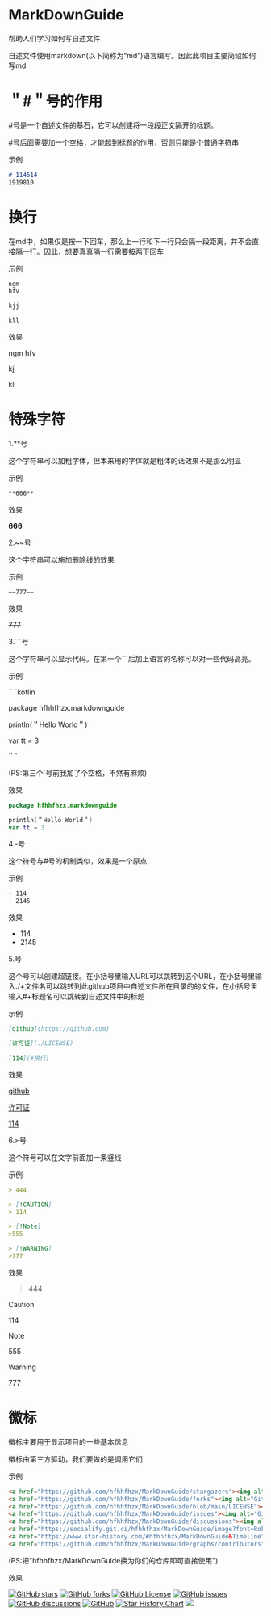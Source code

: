 # MarkDownGuide
帮助人们学习如何写自述文件

自述文件使用markdown(以下简称为“md”)语言编写。因此此项目主要简绍如何写md

# ＂#＂号的作用

#号是一个自述文件的基石，它可以创建将一段段正文隔开的标题。

#号后面需要加一个空格，才能起到标题的作用，否则只能是个普通字符串

示例
```markdown
# 114514
1919810
```


# 换行
在md中，如果仅是按一下回车，那么上一行和下一行只会隔一段距离，并不会直接隔一行。因此，想要真真隔一行需要按两下回车

示例
```markdown
ngm
hfv

kjj

kll
```
效果

ngm
hfv

kjj

kll

# 特殊字符

  1.**号
  
这个字符串可以加粗字体，但本来用的字体就是粗体的话效果不是那么明显

示例
```markdown
**666**
```
效果

**666**

  2.~~号

这个字符串可以施加删除线的效果

示例
```markdown
~~777~~
```
效果

~~777~~

 3.```号

这个字符串可以显示代码。在第一个```后加上语言的名称可以对一些代码高亮。

示例

`` `kotlin

package hfhhfhzx.markdownguide

println(＂Hello World＂)

var tt = 3

`` `

(PS:第三个`号前我加了个空格，不然有麻烦)

效果

```kotlin
package hfhhfhzx.markdownguide

println(＂Hello World＂)
var tt = 3
```

 4.-号

这个符号与#号的机制类似，效果是一个原点

示例
```markdown
- 114
- 2145
```

效果

- 114
- 2145

 5.[]()号

这个号可以创建超链接。在小括号里输入URL可以跳转到这个URL，在小括号里输入./+文件名可以跳转到此github项目中自述文件所在目录的的文件，在小括号里输入#+标题名可以跳转到自述文件中的标题

示例
```markdown
[github](https://github.com)

[许可证](./LICENSE)

[114](#换行)
```

效果

[github](https://github.com)

[许可证](./LICENSE)

[114](#换行)

 6.>号
 
这个符号可以在文字前面加一条竖线

示例
```markdown
> 444

> [!CAUTION]
> 114

> [!Note]
>555

> [!WARNING]
>777
```

效果

> 444

> [!CAUTION]
> 114

> [!Note]
>555

> [!WARNING]
>777

# 徽标
徽标主要用于显示项目的一些基本信息

徽标由第三方驱动，我们要做的是调用它们

示例
```markdown
<a href="https://github.com/hfhhfhzx/MarkDownGuide/stargazers"><img alt="GitHub stars" src="https://img.shields.io/github/stars/hfhhfhzx/MarkDownGuide?label=stars"></a>
<a href="https://github.com/hfhhfhzx/MarkDownGuide/forks"><img alt="GitHub forks" src="https://img.shields.io/github/forks/hfhhfhzx/MarkDownGuide"></a>
<a href="https://github.com/hfhhfhzx/MarkDownGuide/blob/main/LICENSE"><img alt="GitHub License" src="https://img.shields.io/github/license/hfhhfhzx/MarkDownGuide"></a>
<a href="https://github.com/hfhhfhzx/MarkDownGuide/issues"><img alt="GitHub issues" src="https://img.shields.io/github/issues/hfhhfhzx/MarkDownGuide"></a>
<a href="https://github.com/hfhhfhzx/MarkDownGuide/discussions"><img alt="GitHub discussions" src="https://img.shields.io/github/discussions/hfhhfhzx/MarkDownGuide"></a>
<a href="https://socialify.git.ci/hfhhfhzx/MarkDownGuide/image?font=Rokkitt&forks=1&issues=1&language=1&name=1&owner=1&pattern=Brick%20Wall&pulls=1&stargazers=1&theme=Auto"><img alt="GitHub" src="https://socialify.git.ci/hfhhfhzx/MarkDownGuide/image?font=Rokkitt&forks=1&issues=1&language=1&name=1&owner=1&pattern=Brick%20Wall&pulls=1&stargazers=1&theme=Auto"></a>
<a href="https://www.star-history.com/#hfhhfhzx/MarkDownGuide&Timeline"> <img alt="Star History Chart" src="https://api.star-history.com/svg?repos=hfhhfhzx/MarkDownGuide&type=Timeline"></a>
<a href="https://github.com/hfhhfhzx/MarkDownGuide/graphs/contributors"><img src="https://contrib.rocks/image?repo=hfhhfhzx/MarkDownGuide"></a>
```

(PS:把"hfhhfhzx/MarkDownGuide换为你们的仓库即可直接使用")

效果

<a href="https://github.com/hfhhfhzx/MarkDownGuide/stargazers"><img alt="GitHub stars" src="https://img.shields.io/github/stars/hfhhfhzx/MarkDownGuide?label=stars"></a>
<a href="https://github.com/hfhhfhzx/MarkDownGuide/forks"><img alt="GitHub forks" src="https://img.shields.io/github/forks/hfhhfhzx/MarkDownGuide"></a>
<a href="https://github.com/hfhhfhzx/MarkDownGuide/blob/main/LICENSE"><img alt="GitHub License" src="https://img.shields.io/github/license/hfhhfhzx/MarkDownGuide"></a>
<a href="https://github.com/hfhhfhzx/MarkDownGuide/issues"><img alt="GitHub issues" src="https://img.shields.io/github/issues/hfhhfhzx/MarkDownGuide"></a>
<a href="https://github.com/hfhhfhzx/MarkDownGuide/discussions"><img alt="GitHub discussions" src="https://img.shields.io/github/discussions/hfhhfhzx/MarkDownGuide"></a>
<a href="https://socialify.git.ci/hfhhfhzx/MarkDownGuide/image?font=Rokkitt&forks=1&issues=1&language=1&name=1&owner=1&pattern=Brick%20Wall&pulls=1&stargazers=1&theme=Auto"><img alt="GitHub" src="https://socialify.git.ci/hfhhfhzx/MarkDownGuide/image?font=Rokkitt&forks=1&issues=1&language=1&name=1&owner=1&pattern=Brick%20Wall&pulls=1&stargazers=1&theme=Auto"></a>
<a href="https://www.star-history.com/#hfhhfhzx/MarkDownGuide&Timeline"> <img alt="Star History Chart" src="https://api.star-history.com/svg?repos=hfhhfhzx/MarkDownGuide&type=Timeline"></a>
<a href="https://github.com/hfhhfhzx/MarkDownGuide/graphs/contributors"><img src="https://contrib.rocks/image?repo=hfhhfhzx/MarkDownGuide"></a>
